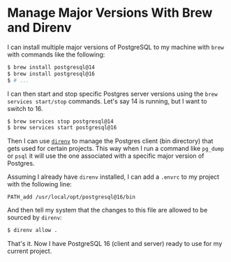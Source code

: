 # Manage Major Versions With Brew and Direnv

I can install multiple major versions of PostgreSQL to my machine with `brew`
with commands like the following:

```bash
$ brew install postgresql@14
$ brew install postgresql@16
$ # ...
```

I can then start and stop specific Postgres server versions using the `brew
services start/stop` commands. Let's say 14 is running, but I want to switch to 16.

```bash
$ brew services stop postgresql@14
$ brew services start postgresql@16
```

Then I can use [`direnv`](https://direnv.net/) to manage the Postgres client
(bin directory) that gets used for certain projects. This way when I run a
command like `pg_dump` or `psql` it will use the one associated with a specific
major version of Postgres.

Assuming I already have `direnv` installed, I can add a `.envrc` to my project
with the following line:

```
PATH_add /usr/local/opt/postgresql@16/bin
```

And then tell my system that the changes to this file are allowed to be sourced
by `direnv`:

```bash
$ direnv allow .
```

That's it. Now I have PostgreSQL 16 (client and server) ready to use for my
current project.
